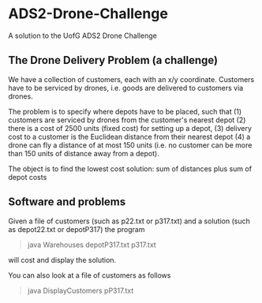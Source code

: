 # ADS2-Drone-Challenge
A solution to the UofG ADS2 Drone Challenge

The Drone Delivery Problem (a challenge)
----------------------------------------

We have a collection of customers, each with an x/y coordinate. Customers have to be 
serviced by drones, i.e. goods are delivered to customers via drones. 

The problem is to specify where depots have to be placed, such that (1) customers
are serviced by drones from the customer's nearest depot (2) there is a cost of 2500
units (fixed cost) for setting up a depot, (3) delivery cost to a customer is the
Euclidean distance from their nearest depot (4) a drone can fly a distance of 
at most 150 units (i.e. no customer can be more than 150 units of distance away from a depot).

The object is to find the lowest cost solution: sum of distances plus sum of depot costs

Software and problems
---------------------
Given a file of customers (such as p22.txt or p317.txt) and a solution
(such as depot22.txt or depotP317) the program

 > java Warehouses depotP317.txt p317.txt
 
 will cost and display the solution.
 
 You can also look at a file of customers as follows
 
 > java DisplayCustomers pP317.txt
